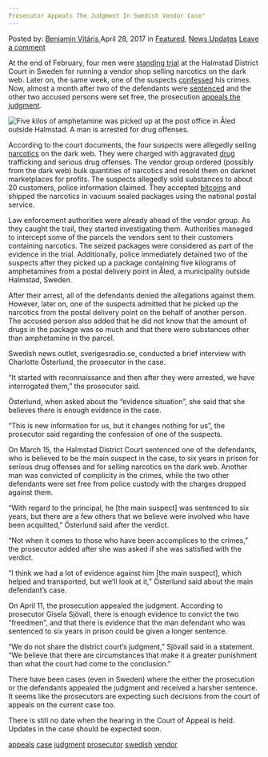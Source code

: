 ```yaml
---
Prosecutor Appeals The Judgment In Swedish Vendor Case"
---
```

<article class="post-listing post-19449 post type-post status-publish format-standard has-post-thumbnail hentry  tag-appeals tag-case tag-judgment tag-prosecutor tag-swedish tag-vendor">
<div class="post-inner">
    <span>Posted by: <a href="https://www.deepdotweb.com/author/benjaminvi/" title="">Benjamin Vitáris </a></span>
<span>April 28, 2017</span>
<span>in <a href="https://www.deepdotweb.com/category/deepdot-news/" rel="category tag">Featured</a>, <a href="https://www.deepdotweb.com/category/news-updates/" rel="category tag">News Updates</a></span>
<span><a href="https://www.deepdotweb.com/2017/04/28/prosecutor-appeals-judgment-swedish-vendor-case/#respond">Leave a comment</a></span>
</p>
<div class="clear"></div>
    
<p>At the end of February, four men were <a href="https://www.deepdotweb.com/2017/02/24/trial-started-in-swedish-dark-net-vendor-case/">standing trial</a> at the Halmstad District Court in Sweden for running a vendor shop selling narcotics on the dark web. Later on, the same week, one of the suspects <a href="https://www.deepdotweb.com/2017/02/25/update-swedish-vendor-case-one-suspects-confessed/">confessed</a> his crimes. Now, almost a month after two of the defendants were <a href="http://sverigesradio.se/sida/artikel.aspx?programid=128&amp;artikel=6652277">sentenced</a> and the other two accused persons were set free, the prosecution <a href="http://sverigesradio.se/sida/artikel.aspx?programid=128&amp;artikel=6672215">appeals the judgment</a>.</p>
<p><img class="wp-image-19457 aligncenter" src="/imgs/2017/04/five-kilos-of-amphetamine-was-picked-up-at-the-pos.jpeg" alt="Five kilos of amphetamine was picked up at the post office in Åled outside Halmstad.  A man is arrested for drug offenses." srcset="/imgs/2017/04/five-kilos-of-amphetamine-was-picked-up-at-the-pos.jpeg 612w, /imgs/2017/04/five-kilos-of-amphetamine-was-picked-up-at-the-pos-300x169.jpeg 300w" sizes="(max-width: 612px) 100vw, 612px" /></p>
<p>According to the court documents, the four suspects were allegedly selling <a href="https://www.deepdotweb.com/2017/04/13/german-ordered-narcotics-dark-web-sent-46000-phishing-emails/">narcotics</a> on the dark web. They were charged with aggravated <a href="https://www.deepdotweb.com/2017/03/30/israeli-teenager-sourced-drugs-dark-web-arrested-school/">drug</a> trafficking and serious drug offenses. The vendor group ordered (possibly from the dark web) bulk quantities of narcotics and resold them on darknet marketplaces for profits. The suspects allegedly sold substances to about 20 customers, police information claimed. They accepted <a href="https://www.deepdotweb.com/tag/bitcoin/">bitcoins</a> and shipped the narcotics in vacuum sealed packages using the national postal service.</p>
<p><a id="post-19449-_gjdgxs"></a> Law enforcement authorities were already ahead of the vendor group. As they caught the trail, they started investigating them. Authorities managed to intercept some of the parcels the vendors sent to their customers containing narcotics. The seized packages were considered as part of the evidence in the trial. Additionally, police immediately detained two of the suspects after they picked up a package containing five kilograms of amphetamines from a postal delivery point in Åled, a municipality outside Halmstad, Sweden.</p>
<p>After their arrest, all of the defendants denied the allegations against them. However, later on, one of the suspects admitted that he picked up the narcotics from the postal delivery point on the behalf of another person. The accused person also added that he did not know that the amount of drugs in the package was so much and that there were substances other than amphetamine in the parcel.</p>
<p>Swedish news outlet, sverigesradio.se, conducted a brief interview with Charlotte Österlund, the prosecutor in the case.</p>
<p>“It started with reconnaissance and then after they were arrested, we have interrogated them,” the prosecutor said.</p>
<p>Österlund, when asked about the “evidence situation”, she said that she believes there is enough evidence in the case.</p>
<p>“This is new information for us, but it changes nothing for us”, the prosecutor said regarding the confession of one of the suspects.</p>
<p>On March 15, the Halmstad District Court sentenced one of the defendants, who is believed to be the main suspect in the case, to six years in prison for serious drug offenses and for selling narcotics on the dark web. Another man was convicted of complicity in the crimes, while the two other defendants were set free from police custody with the charges dropped against them.</p>
<p>“With regard to the principal, he [the main suspect] was sentenced to six years, but there are a few others that we believe were involved who have been acquitted,” Österlund said after the verdict.</p>
<p>“Not when it comes to those who have been accomplices to the crimes,” the prosecutor added after she was asked if she was satisfied with the verdict.</p>
<p>“I think we had a lot of evidence against him [the main suspect], which helped and transported, but we&#8217;ll look at it,” Österlund said about the main defendant’s case.</p>
<p>On April 11, the prosecution appealed the judgment. According to prosecutor Gisela Sjövall, there is enough evidence to convict the two &#8220;freedmen&#8221;, and that there is evidence that the man defendant who was sentenced to six years in prison could be given a longer sentence.</p>
<p>“We do not share the district court&#8217;s judgment,” Sjövall said in a statement. “We believe that there are circumstances that make it a greater punishment than what the court had come to the conclusion.”</p>
<p>There have been cases (even in Sweden) where the either the prosecution or the defendants appealed the judgment and received a harsher sentence. It seems like the prosecutors are expecting such decisions from the court of appeals on the current case too.</p>
<p>There is still no date when the hearing in the Court of Appeal is held. Updates in the case should be expected soon.</p>
</div>
<a href="https://www.deepdotweb.com/tag/appeals/" rel="tag">appeals</a> <a href="https://www.deepdotweb.com/tag/case/" rel="tag">case</a> <a href="https://www.deepdotweb.com/tag/judgment/" rel="tag">judgment</a> <a href="https://www.deepdotweb.com/tag/prosecutor/" rel="tag">prosecutor</a> <a href="https://www.deepdotweb.com/tag/swedish/" rel="tag">swedish</a> <a href="https://www.deepdotweb.com/tag/vendor/" rel="tag">vendor</a></span> <span style="display:none" class="updated">2017-04-28</span>
<div style="display:none" class="vcard author" itemprop="author" itemscope itemtype="http://schema.org/Person"><strong class="fn" itemprop="name"><a href="https://www.deepdotweb.com/author/benjaminvi/" title="Posts by Benjamin Vitáris" rel="author">Benjamin Vitáris</a></strong></div>
    
